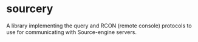 sourcery
========

A library implementing the query and RCON (remote console) protocols to use for communicating with Source-engine servers.
